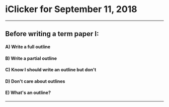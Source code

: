 
# iClicker for September 11, 2018

---

## Before writing a term paper I:
#### A) Write a full outline
#### B) Write a partial outline
#### C) Know I should write an outline but don't
#### D) Don't care about outlines
#### E) What's an outline?

---


